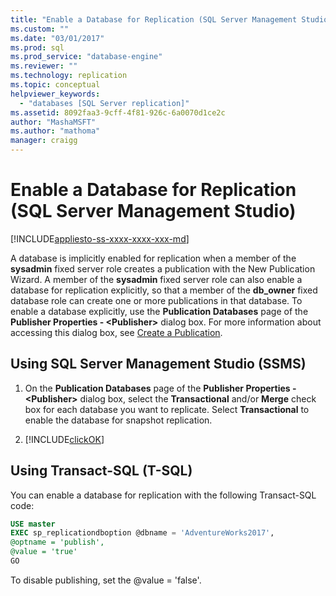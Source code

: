```yaml
---
title: "Enable a Database for Replication (SQL Server Management Studio) | Microsoft Docs"
ms.custom: ""
ms.date: "03/01/2017"
ms.prod: sql
ms.prod_service: "database-engine"
ms.reviewer: ""
ms.technology: replication
ms.topic: conceptual
helpviewer_keywords: 
  - "databases [SQL Server replication]"
ms.assetid: 8092faa3-9cff-4f81-926c-6a0070d1ce2c
author: "MashaMSFT"
ms.author: "mathoma"
manager: craigg
---
```

# Enable a Database for Replication (SQL Server Management Studio)
[!INCLUDE[appliesto-ss-xxxx-xxxx-xxx-md](../../includes/appliesto-ss-xxxx-xxxx-xxx-md.md)]
  
A database is implicitly enabled for replication when a member of the **sysadmin** fixed server role creates a publication with the New Publication Wizard. A member of the **sysadmin** fixed server role can also enable a database for replication explicitly, so that a member of the **db_owner** fixed database role can create one or more publications in that database. To enable a database explicitly, use the **Publication Databases** page of the **Publisher Properties - \<Publisher>** dialog box. For more information about accessing this dialog box, see [Create a Publication](../../relational-databases/replication/publish/create-a-publication.md).  
  
## Using SQL Server Management Studio (SSMS)
  
1.  On the **Publication Databases** page of the **Publisher Properties - \<Publisher>** dialog box, select the **Transactional** and/or **Merge** check box for each database you want to replicate. Select **Transactional** to enable the database for snapshot replication.  
  
2.  [!INCLUDE[clickOK](../../includes/clickok-md.md)]  
  
  
## Using Transact-SQL (T-SQL)
You can enable a database for replication with the following Transact-SQL code: 

```sql
USE master
EXEC sp_replicationdboption @dbname = 'AdventureWorks2017',
@optname = 'publish',
@value = 'true'
GO
```

To disable publishing, set the @value = 'false'. 
